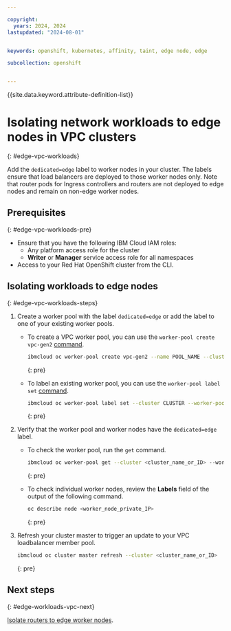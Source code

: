```yaml
---

copyright: 
  years: 2024, 2024
lastupdated: "2024-08-01"


keywords: openshift, kubernetes, affinity, taint, edge node, edge

subcollection: openshift


---
```


{{site.data.keyword.attribute-definition-list}}


# Isolating network workloads to edge nodes in VPC clusters
{: #edge-vpc-workloads}

Add the `dedicated=edge` label to worker nodes in your cluster. The labels ensure that load balancers are deployed to those worker nodes only. Note that router pods for Ingress controllers and routers are not deployed to edge nodes and remain on non-edge worker nodes.

## Prerequisites
{: #edge-vpc-workloads-pre}

- Ensure that you have the following IBM Cloud IAM roles:
    - Any platform access role for the cluster
    - **Writer** or **Manager** service access role for all namespaces
- Access to your Red Hat OpenShift cluster from the CLI.

## Isolating workloads to edge nodes
{: #edge-vpc-workloads-steps}

1. Create a worker pool with the label `dedicated=edge` or add the label to one of your existing worker pools.
    * To create a VPC worker pool, you can use the `worker-pool create vpc-gen2` [command](/docs/openshift?topic=openshift-kubernetes-service-cli#cli_worker_pool_create_vpc_gen2).
        ```sh
        ibmcloud oc worker-pool create vpc-gen2 --name POOL_NAME --cluster CLUSTER --flavor FLAVOR --size-per-zone WORKERS_PER_ZONE --hardware ISOLATION --label dedicated=edge
        ```
        {: pre}

    * To label an existing worker pool, you can use the `worker-pool label set` [command](/docs/openshift?topic=openshift-kubernetes-service-cli#cs_worker_pool_label_set).
        ```sh
        ibmcloud oc worker-pool label set --cluster CLUSTER --worker-pool POOL --label dedicated=edge
        ```
        {: pre}

1. Verify that the worker pool and worker nodes have the `dedicated=edge` label.
    * To check the worker pool, run the `get` command.
        ```sh
        ibmcloud oc worker-pool get --cluster <cluster_name_or_ID> --worker-pool <worker_pool_name_or_ID>
        ```
        {: pre}

    * To check individual worker nodes, review the **Labels** field of the output of the following command.
        ```sh
        oc describe node <worker_node_private_IP>
        ```
        {: pre}

1. Refresh your cluster master to trigger an update to your VPC loadbalancer member pool.
    ```sh
    ibmcloud oc cluster master refresh --cluster <cluster_name_or_ID>
    ```
    {: pre}


## Next steps
{: #edge-workloads-vpc-next}





[Isolate routers to edge worker nodes](/docs/openshift?topic=openshift-edge#edge).


